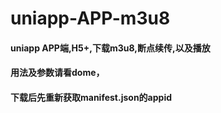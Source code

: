 # uniapp-APP-m3u8
#### uniapp APP端,H5+,下载m3u8,断点续传,以及播放
#### 用法及参数请看dome，
#### 下载后先重新获取manifest.json的appid
